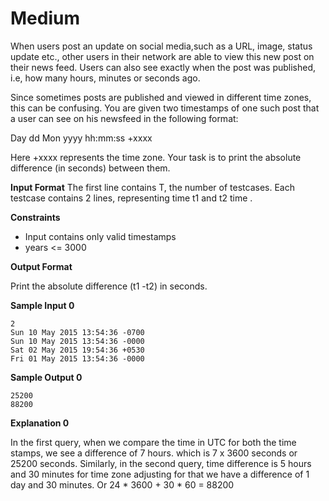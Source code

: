 # Medium

When users post an update on social media,such as a URL, image, status update etc., other users in their network are able to view this new post on their news feed. Users can also see exactly when the post was published, i.e, how many hours, minutes or seconds ago.

Since sometimes posts are published and viewed in different time zones, this can be confusing. You are given two timestamps of one such post that a user can see on his newsfeed in the following format:

Day dd Mon yyyy hh:mm:ss +xxxx

Here +xxxx represents the time zone. Your task is to print the absolute difference (in seconds) between them.

**Input Format**
The first line contains T, the number of testcases. 
Each testcase contains 2 lines, representing time t1 and t2 time .

**Constraints**

- Input contains only valid timestamps
- years <= 3000

**Output Format**

Print the absolute difference (t1 -t2) in seconds.

**Sample Input 0**
```
2
Sun 10 May 2015 13:54:36 -0700
Sun 10 May 2015 13:54:36 -0000
Sat 02 May 2015 19:54:36 +0530
Fri 01 May 2015 13:54:36 -0000
```
**Sample Output 0**
```
25200
88200
```
**Explanation 0**

In the first query, when we compare the time in UTC for both the time stamps, we see a difference of 7 hours. which is 7 x 3600 seconds or 25200 seconds.
Similarly, in the second query, time difference is 5 hours and 30 minutes for time zone adjusting for that we have a difference of 1 day and 30 minutes. Or 24 * 3600 + 30 * 60 = 88200 

